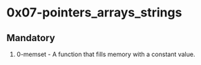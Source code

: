 # 0x07-pointers_arrays_strings

## Mandatory

1. 0-memset - A function that fills memory with a constant value.

<!-- ## Advanced -->